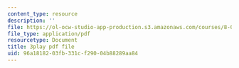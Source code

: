```yaml
---
content_type: resource
description: ''
file: https://ol-ocw-studio-app-production.s3.amazonaws.com/courses/8-01sc-classical-mechanics-fall-2016/96a1818203fb331cf29004b88289aa84_zLGu1dlP0UY.pdf
file_type: application/pdf
resourcetype: Document
title: 3play pdf file
uid: 96a18182-03fb-331c-f290-04b88289aa84
---
```

